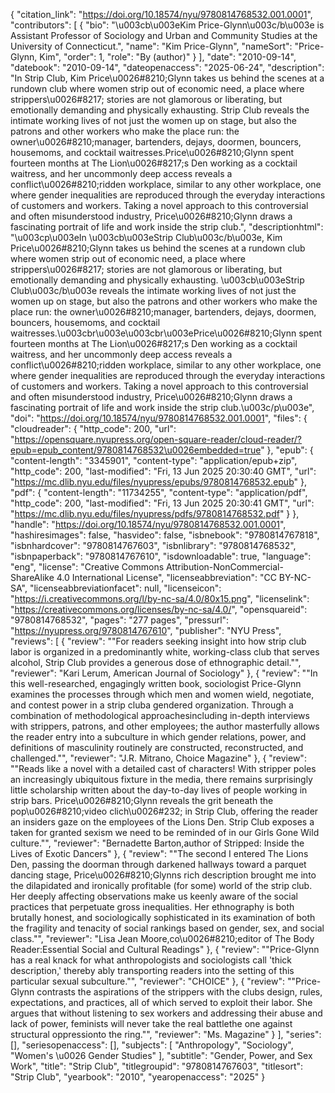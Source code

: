{
   "citation_link": "https://doi.org/10.18574/nyu/9780814768532.001.0001",
   "contributors": [
     {
       "bio": "\u003cb\u003eKim Price-Glynn\u003c/b\u003e is Assistant Professor of Sociology and Urban and Community Studies at the University of Connecticut.",
       "name": "Kim Price-Glynn",
       "nameSort": "Price-Glynn, Kim",
       "order": 1,
       "role": "By (author)"
     }
   ],
   "date": "2010-09-14",
   "datebook": "2010-09-14",
   "dateopenaccess": "2025-06-24",
   "description": "In Strip Club, Kim Price\u0026#8210;Glynn takes us behind the scenes at a rundown club where women strip out of economic need, a place where strippers\u0026#8217; stories are not glamorous or liberating, but emotionally demanding and physically exhausting.  Strip Club reveals the intimate working lives of not just the women up on stage, but also the patrons and other workers who make the place run: the owner\u0026#8210;manager, bartenders, dejays, doormen, bouncers, housemoms, and cocktail waitresses.Price\u0026#8210;Glynn spent fourteen months at The Lion\u0026#8217;s Den working as a cocktail waitress, and her uncommonly deep access reveals a conflict\u0026#8210;ridden workplace, similar to any other workplace, one where gender inequalities are reproduced through the everyday interactions of customers and workers.  Taking a novel approach to this controversial and often misunderstood industry, Price\u0026#8210;Glynn draws a fascinating portrait of life and work inside the strip club.",
   "descriptionhtml": "\u003cp\u003eIn \u003cb\u003eStrip Club\u003c/b\u003e, Kim Price\u0026#8210;Glynn takes us behind the scenes at a rundown club where women strip out of economic need, a place where strippers\u0026#8217; stories are not glamorous or liberating, but emotionally demanding and physically exhausting.  \u003cb\u003eStrip Club\u003c/b\u003e reveals the intimate working lives of not just the women up on stage, but also the patrons and other workers who make the place run: the owner\u0026#8210;manager, bartenders, dejays, doormen, bouncers, housemoms, and cocktail waitresses.\u003cbr\u003e\u003cbr\u003ePrice\u0026#8210;Glynn spent fourteen months at The Lion\u0026#8217;s Den working as a cocktail waitress, and her uncommonly deep access reveals a conflict\u0026#8210;ridden workplace, similar to any other workplace, one where gender inequalities are reproduced through the everyday interactions of customers and workers.  Taking a novel approach to this controversial and often misunderstood industry, Price\u0026#8210;Glynn draws a fascinating portrait of life and work inside the strip club.\u003c/p\u003e",
   "doi": "https://doi.org/10.18574/nyu/9780814768532.001.0001",
   "files": {
     "cloudreader": {
       "http_code": 200,
       "url": "https://opensquare.nyupress.org/open-square-reader/cloud-reader/?epub=epub_content/9780814768532\u0026embedded=true"
     },
     "epub": {
       "content-length": "3345901",
       "content-type": "application/epub+zip",
       "http_code": 200,
       "last-modified": "Fri, 13 Jun 2025 20:30:40 GMT",
       "url": "https://mc.dlib.nyu.edu/files/nyupress/epubs/9780814768532.epub"
     },
     "pdf": {
       "content-length": "11734255",
       "content-type": "application/pdf",
       "http_code": 200,
       "last-modified": "Fri, 13 Jun 2025 20:30:41 GMT",
       "url": "https://mc.dlib.nyu.edu/files/nyupress/pdfs/9780814768532.pdf"
     }
   },
   "handle": "https://doi.org/10.18574/nyu/9780814768532.001.0001",
   "hashiresimages": false,
   "hasvideo": false,
   "isbnebook": "9780814767818",
   "isbnhardcover": "9780814767603",
   "isbnlibrary": "9780814768532",
   "isbnpaperback": "9780814767610",
   "isdownloadable": true,
   "language": "eng",
   "license": "Creative Commons Attribution-NonCommercial-ShareAlike 4.0 International License",
   "licenseabbreviation": "CC BY-NC-SA",
   "licenseabbreviationfacet": null,
   "licenseicon": "https://i.creativecommons.org/l/by-nc-sa/4.0/80x15.png",
   "licenselink": "https://creativecommons.org/licenses/by-nc-sa/4.0/",
   "opensquareid": "9780814768532",
   "pages": "277 pages",
   "pressurl": "https://nyupress.org/9780814767610",
   "publisher": "NYU Press",
   "reviews": [
     {
       "review": "\"For readers seeking insight into how strip club labor is organized in a predominantly white, working-class club that serves alcohol, Strip Club provides a generous dose of ethnographic detail.\"",
       "reviewer": "Kari Lerum, American Journal of Sociology"
     },
     {
       "review": "\"In this well-researched, engagingly written book, sociologist Price-Glynn examines the processes through which men and women wield, negotiate, and contest power in a strip cluba gendered organization. Through a combination of methodological approachesincluding in-depth interviews with strippers, patrons, and other employees; the author masterfully allows the reader entry into a subculture in which gender relations, power, and definitions of masculinity routinely are constructed, reconstructed, and challenged.\"",
       "reviewer": "J.R. Mitrano, Choice Magazine"
     },
     {
       "review": "\"Reads like a novel with a detailed cast of characters!  With stripper poles an increasingly ubiquitous fixture in the media, there remains surprisingly little scholarship written about the day-to-day lives of people working in strip bars.  Price\u0026#8210;Glynn reveals the grit beneath the pop\u0026#8210;video clich\u0026#232; in Strip Club, offering the reader an insiders gaze on the employees of the Lions Den.  Strip Club exposes a taken for granted sexism we need to be reminded of in our Girls Gone Wild culture.\"",
       "reviewer": "Bernadette Barton,author of Stripped: Inside the Lives of Exotic Dancers"
     },
     {
       "review": "\"The second I entered The Lions Den, passing the doorman through darkened hallways toward a parquet dancing stage, Price\u0026#8210;Glynns rich description brought me into the dilapidated and ironically profitable (for some) world of the strip club.  Her deeply affecting observations make us keenly aware of the social practices that perpetuate gross inequalities. Her ethnography is both brutally honest, and sociologically sophisticated in its examination of both the fragility and tenacity of social rankings based on gender, sex, and social class.\"",
       "reviewer": "Lisa Jean Moore,co\u0026#8210;editor of The Body Reader:Essential Social and Cultural Readings"
     },
     {
       "review": "\"Price-Glynn has a real knack for what anthropologists and sociologists call 'thick description,' thereby ably transporting readers into the setting of this particular sexual subculture.\"",
       "reviewer": "CHOICE"
     },
     {
       "review": "\"Price-Glynn contrasts the aspirations of the strippers with the clubs design, rules, expectations, and practices, all of which served to exploit their labor. She argues that without listening to sex workers and addressing their abuse and lack of power, feminists will never take the real battlethe one against structural oppressionto the ring.\"",
       "reviewer": "Ms. Magazine"
     }
   ],
   "series": [],
   "seriesopenaccess": [],
   "subjects": [
     "Anthropology",
     "Sociology",
     "Women's \u0026 Gender Studies"
   ],
   "subtitle": "Gender, Power, and Sex Work",
   "title": "Strip Club",
   "titlegroupid": "9780814767603",
   "titlesort": "Strip Club",
   "yearbook": "2010",
   "yearopenaccess": "2025"
 }
